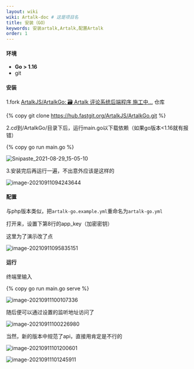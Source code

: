 ```yaml
---
layout: wiki
wiki: Artalk-doc # 这是项目名
title: 安装（GO）
keywords: 安装artalk,Artalk,配置Artalk
order: 1
---
```




#### 环境

- **Go > 1.16**
- git

#### 安装

1.fork [ArtalkJS/ArtalkGo: 🗃 Artalk 评论系统后端程序 施工中...](https://github.com/ArtalkJS/ArtalkGo) 仓库

{% copy git clone https://hub.fastgit.org/ArtalkJS/ArtalkGo.git %}

2.cd到/ArtalkGo/目录下后，运行main.go以下载依赖（如果go版本<1.16就有报错）

{% copy go run main.go %}

![Snipaste_2021-08-29_15-05-10](https://asstes.thun888.xyz/file/pic-bed/2021/09/8140e9b285f7724a0b19d6286b1775ee.webp)

3.安装完后再运行一遍，不出意外应该是这样的

![image-20210911094243644](https://asstes.thun888.xyz/file/pic-bed/2021/09/9588e34f11217da4250fb4bc3a79019c.webp)

#### 配置

与php版本类似，把`artalk-go.example.yml`重命名为`artalk-go.yml`

打开来，设置下第8行的app_key（加密密钥）

这里为了演示改了点

![image-20210911095835151](https://asstes.thun888.xyz/file/pic-bed/2021/09/bb9ae0f3da5cdc5b3e81215c5400404b.webp)

#### 运行

终端里输入

{% copy go run main.go serve %}

![image-20210911100107336](https://asstes.thun888.xyz/file/pic-bed/2021/09/c8449d00b4edf72cf9695db7e5b07dd5.png)

随后便可以通过设置的监听地址访问了

![image-20210911100226980](https://asstes.thun888.xyz/file/pic-bed/2021/09/934d8c97a469f39bb8d3d05a283e1356.png)

当然，新的版本中规范了api，直接用肯定是不行的

![image-20210911101200601](https://asstes.thun888.xyz/file/pic-bed/2021/09/90ce9be3b670668dedbf415bc0eff900.png)

![image-20210911101245911](https://asstes.thun888.xyz/file/pic-bed/2021/09/c429332083d37800f740dff38378f5dc.png)